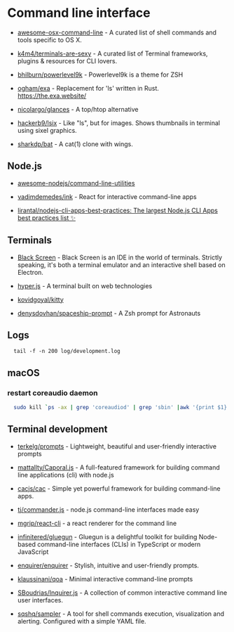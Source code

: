# Command line interface

- [awesome-osx-command-line](https://github.com/herrbischoff/awesome-osx-command-line) - A curated list of shell commands and tools specific to OS X.

- [k4m4/terminals-are-sexy](https://github.com/k4m4/terminals-are-sexy) - A curated list of Terminal frameworks, plugins & resources for CLI lovers.

- [bhilburn/powerlevel9k](https://github.com/bhilburn/powerlevel9k) - Powerlevel9k is a theme for ZSH

- [ogham/exa](https://github.com/ogham/exa) - Replacement for 'ls' written in Rust. <https://the.exa.website/>

- [nicolargo/glances](https://github.com/nicolargo/glances) - A top/htop alternative

- [hackerb9/lsix](https://github.com/hackerb9/lsix) - Like "ls", but for images. Shows thumbnails in terminal using sixel graphics.

- [sharkdp/bat](https://github.com/sharkdp/bat) - A cat(1) clone with wings.

## Node.js

- [awesome-nodejs/command-line-utilities](https://github.com/sindresorhus/awesome-nodejs#command-line-utilities)

- [vadimdemedes/ink](https://github.com/vadimdemedes/ink) - React for interactive command-line apps

- [lirantal/nodejs-cli-apps-best-practices: The largest Node.js CLI Apps best practices list ✨](https://github.com/lirantal/nodejs-cli-apps-best-practices)

## Terminals

- [Black Screen](https://github.com/vshatskyi/black-screen) - Black Screen is an IDE in the world of terminals. Strictly speaking, it's both a terminal emulator and an interactive shell based on Electron.

- [hyper.js](https://github.com/zeit/hyper) - A terminal built on web technologies

- [kovidgoyal/kitty](https://github.com/kovidgoyal/kitty)

- [denysdovhan/spaceship-prompt](https://github.com/denysdovhan/spaceship-prompt) - A Zsh prompt for Astronauts

## Logs

```
  tail -f -n 200 log/development.log
```

## macOS

### restart coreaudio daemon

```bash
  sudo kill `ps -ax | grep 'coreaudiod' | grep 'sbin' |awk '{print $1}'`
```

## Terminal development

- [terkelg/prompts](https://github.com/terkelg/prompts) - Lightweight, beautiful and user-friendly interactive prompts

- [mattallty/Caporal.js](https://github.com/mattallty/Caporal.js) - A full-featured framework for building command line applications (cli) with node.js

- [cacjs/cac](https://github.com/cacjs/cac) - Simple yet powerful framework for building command-line apps.

- [tj/commander.js](https://github.com/tj/commander.js) - node.js command-line interfaces made easy

- [mgrip/react-cli](https://github.com/mgrip/react-cli) - a react renderer for the command line

- [infinitered/gluegun](https://github.com/infinitered/gluegun) - Gluegun is a delightful toolkit for building Node-based command-line interfaces (CLIs) in TypeScript or modern JavaScript

- [enquirer/enquirer](https://github.com/enquirer/enquirer) - Stylish, intuitive and user-friendly prompts.

- [klaussinani/qoa](https://github.com/klaussinani/qoa) - Minimal interactive command-line prompts

- [SBoudrias/Inquirer.js](https://github.com/SBoudrias/Inquirer.js) - A collection of common interactive command line user interfaces.

- [sqshq/sampler](https://github.com/sqshq/sampler) - A tool for shell commands execution, visualization and alerting. Configured with a simple YAML file.

